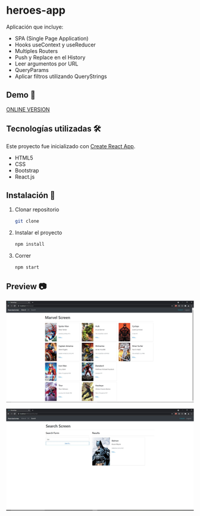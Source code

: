 # heroes-app

Aplicación que incluye:

* SPA (Single Page Application)
* Hooks useContext y useReducer
* Multiples Routers
* Push y Replace en el History
* Leer argumentos por URL
* QueryParams
* Aplicar filtros utilizando QueryStrings

## Demo 🔗

[ONLINE VERSION]()

## Tecnologías utilizadas 🛠️

Este proyecto fue inicializado con [Create React App](https://github.com/facebook/create-react-app).

- HTML5
- CSS
- Bootstrap
- React.js

## Instalación 🔧

1. Clonar repositorio
    ```bash
    git clone
    ```
2. Instalar el proyecto
    ```bash
    npm install
    ```
3. Correr
    ```bash
    npm start
    ```

## Preview 📷

![](/marvel-screen.JPG)

![](/search.JPG)

